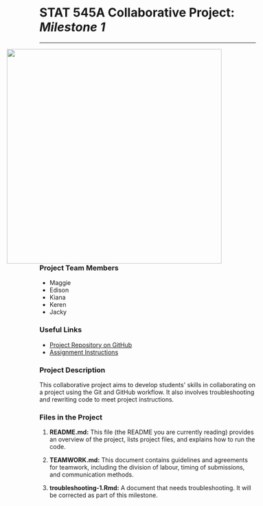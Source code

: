 
# STAT 545A Collaborative Project: *Milestone 1*
***
<img src="https://www.thescea.org/sites/scea/files/styles/1920wide/public/syndicated/images/student_collaboration.jpeg?itok=a-D1guBW" 
  style="float: right; margin-right: 80px;" width="500" /> 


### **Project Team Members**
* Maggie
* Edison
* Kiana
* Keren
* Jacky

### **Useful Links**
* [Project Repository on GitHub](https://github.com/stat545ubc-2023/collaborative-group1)
* [Assignment Instructions](https://stat545.stat.ubc.ca/collaborative-project/milestone1/)

### **Project Description**
This collaborative project aims to develop students' skills in collaborating on a project using the Git and GitHub workflow. It also involves troubleshooting and rewriting code to meet project instructions. 

### **Files in the Project**

1. **README.md:** This file (the README you are currently reading) provides an overview of the project, lists project files, and explains how to run the code.

2. **TEAMWORK.md:** This document contains guidelines and agreements for teamwork, including the division of labour, timing of submissions, and communication methods.

3. **troubleshooting-1.Rmd:** A document that needs troubleshooting. It will be corrected as part of this milestone. 
